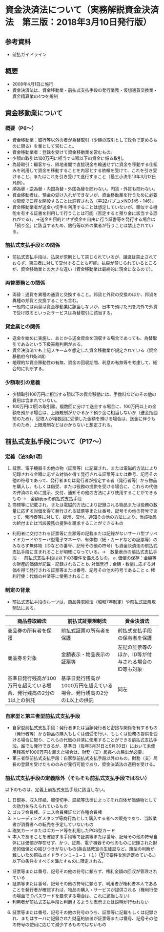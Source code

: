 # 資金決済法について（実務解説資金決済法　第三版：2018年3月10日発行版）
##  参考資料
- 前払ガイドライン

##  概要
- 2008年4月1日に施行
- 資金決済法は、資金移動業・前払式支払手段の発行業務・仮想通貨交換業・資金精算業の4つを規制

##  資金移動業について
### 概要（P6〜）
- 資金移動業：銀行等以外の者が為替取引（少額の取引として政令で定めるものに限る）を業として営むこと。
- 資金移動業者：登録を受けて資金移動業を営むもの。
- 少額の取引は100万円に相当する額以下の資金に係る取引。
- 為替取引：顧客から、隔地者間で直接現金を輸送せずに資金を移動する仕組みを利用して資金を移動することを内容とする依頼を受けて、これを引き受けること、またはこれを引き受けて遂行すること（最三小決平13年3月12日凡例）。
- 順為替・逆為替・内国為替・外国為替を問わない。円貨・外貨も問わない。
- 資金移動者は、預金の受け入れができないが、資金移動業を行うために必要な限度で口座を開設することは許容される（平22パブコメNO.145・146）。
- 資金移動業者が送金小切手を利用することは想定していないが、類似する機能を有する証書を利用して行うことは可能（否定すると預り金に該当する恐れがでる）。→送金を目的とせず換金を自由に行う証書等を発行する場合は「預り金」に該当するため、銀行等以外の業者が行うことは禁止されている。

### 前払式支払手段との関係
- 前払式支払手段は、払戻が原則として禁じられているが、譲渡は禁止されておらず、第三者に対して交付することも可能。払戻が禁じられているところが、資金移動業との大きな違い（資金移動業は最終的に現金になるので）。

### 両替業務との関係
- 両替：通貨を異種の通貨と交換すること。邦貨と外貨の交換のほか、邦貨を異種の邦貨と交換することも含む。
- 一般的には両替は資金移動業に該当しないが、日本で預けた円を海外で外貨で受け取るといったサービスは為替取引に該当する。

### 貸金業との関係
- 送金を始めに実施し、あとから送金資金を回収する場合であっても、為替取引であるという下級審裁判例がある。
- 資金決済法でも上記スキームを想定した資金移動業が規定されている（資金移動府令11条3項）
- 地理的な資金移動性の有無、資金の回収期間、利息の有無等を考慮して、総合的に判断する。

### 少額取引の意義
- 少額取引100万円に相当する額以下の資金移動には、手数料などのその他の費用は含まれていない。
- 100万円は1回の取引額。複数回に分けて送金する場合に、100万円以上の金額を預かる場合は、上限規制がかかるか？預り金に相当しないか（送金指図前のため）。受取人が複数回に受領した金額を預ける場合は、送金に伴うもののため、上限規制などはかからないと想定される。

##  前払式支払手段について（P17〜）
### 定義（法3条1項）
1. 証票、電子機器その他の物（証票等）に記載され、または電磁的方法により記録される金額に応ずる対価を得て発行される証票等または番号、記号その他の符号であって、発行者または発行者が指定する者（発行者等）から物品を購入し、もしくは借受、または役務の提供を受ける場合に、これらの代価の弁済のために提示、交付、通知その他の方法により使用することができるもの →　金額表示の前払式支払手段
2. 商標等に記載され、または電磁的方法により記録される物品または役務の数量に応ずる対価を得て発行される証票等または番号、記号その他の符号であって、発行者等に対して、提示、交付、通知その他の方法により、当該物品の給付または当該役務の提供を請求することができるもの
- 利用者に交付される証票等に金額等の記載または記録がないサーバ型プリペイドカードやサーバ型電子マネーや、有体物（紙・カードなどの証票等）のみならず無体物（IDなどの番号、記号その他の符号）も資金決済法の前払式支払手段に含まれることが明確になっている。→　数量表示の前払式支払手段
-　前払式支払手段は以下の3要件を備えるもの。
a. 価値の保存：金額等の財産的価値が記載・記録されること
b. 対価発行：金額・数量に応ずる対価を得て発行される証票等または番号、記号その他の符号であること
c. 権利行使：代価の弁済等に使用されること

### 制定の背景
- 前払式支払手段のルーツは、商品券取締法（昭和7年制定）や前払式証票規制法にある。<br>

|商品券取締法|前払式証票規制法|資金決済法|
|----|----|----|
|商品券の所有者を保護|前払式証票の所有者を保護|前払式支払手段の保有者を保護|
|商品券を対象|金額表示・物品表示の証票等|左記の証票等のほか、ID等が付与される場合のID等も対象|
|基準日発行残高が100万円を超えている場合、発行残高の2分の1以上の供託|基準日発行残高が1000万円を超えている場合、発行残高の2分の1以上の供託|同左|

### 自家型と第三者型前払式支払手段
- 自家型前払式支払手段：発行者または当該発行者と密接な関係を有するもの（発行者等）から物品の購入もしくは借受を行い、もしくは役務の提供を受ける場合に限り、これらの代価の弁済に使用することができる前払式支払手段。誰でも発行できるが、基準日（毎年3月31日と9月30日）において未使用残高が1000万円を超えた場合は、財務（支）局長への届出が必要。
- 第三者型前払式支払手段：自家型前払式支払手段以外のもの。財務（支）局長の登録を受けたもののみが発行可能であり、資金決済法の適用を受ける。

### 前払式支払手段の定義除外（そもそも前払式支払手段ではない）
以下のものは、定義上前払式支払手段に該当しない。
1. 日銀券、収入印紙、郵便切手、証紙等法律によってそれ自体が価値物としての効力を与えられているもの
2. ゴルフ会員権、テニス会員権証など各種会員権
3. トレーディングスタンプ等商行為として購入する者への販売であり、当該業者が消費者への転売を予定していないもの
4. 磁気カードまたはICカード等を利用したPOS型カード
5. 本人であることを確認する手段等で証票等または番号、記号その他の符号自体には価値が存在せず、かつ、証票、電子機器その他のものに記録された財産的価値との結びつきがないもの(英会話教室の生徒証など。類型の判断が難しいため前払ガイドライン１−１−１（１）⑤で要件を別途定めている。)
以下の条件をすべてを満たすものに限定される。
- 証票等または番号、記号その他の符号に頼らず、権利金額の回収が管理されている
- 証票等または番号、記号その他の符号に頼らず、利用者が権利者本人であることを発行者が確認すれば、物品の購入・サービスが提供される（権利行使の場面でIDパスワードを要求する場合は、これに該当しない）
- 利用者が前払式支払手段と判断するような表示または説明が行われない
6. 証票等または番号、記号その他の符号のうち、証票等に記載もしくは記録され、またはサーバに記録された財産的価値が証票等または番号、記号その他の符号の使用に応じて減少するものではないもの
